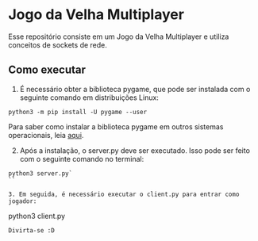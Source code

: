 # Jogo da Velha Multiplayer

Esse repositório consiste em um Jogo da Velha Multiplayer e utiliza conceitos de sockets de rede. 

## Como executar

1. É necessário obter a biblioteca pygame, que pode ser instalada com o seguinte comando em distribuições Linux:

```
python3 -m pip install -U pygame --user
```

Para saber como instalar a biblioteca pygame em outros sistemas operacionais, leia [aqui](https://www.pygame.org/wiki/GettingStarted).

2. Após a instalação, o server.py deve ser executado. Isso pode ser feito com o seguinte comando no terminal:

```
python3 server.py`
``

3. Em seguida, é necessário executar o client.py para entrar como jogador:

```
python3 client.py
```
Divirta-se :D


